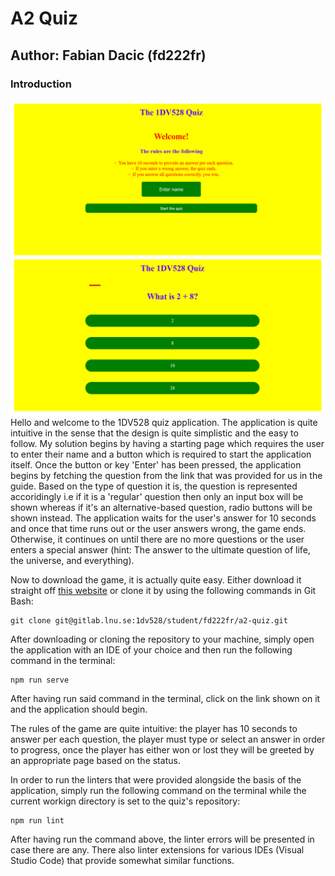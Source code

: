 # A2 Quiz

## Author: Fabian Dacic (fd222fr)

### Introduction 
![Alt text](./img/CoolPicture.jpg)
Hello and welcome to the 1DV528 quiz application.
The application is quite intuitive in the sense that 
the design is quite simplistic and the easy to follow. 
My solution begins by having a starting page which requires the user to enter their name and a button which is required to start the application itself. Once the button or key 'Enter' has been pressed, the application begins by fetching the question from the link that was provided for us in the guide. Based on the type of question it is, the question is represented accoridingly i.e if it is a 'regular' question then only an input box will be shown whereas if it's an alternative-based question, radio buttons will be shown instead. The application waits for the user's answer for 10 seconds and once that time runs out or the user answers wrong, the game ends. Otherwise, it continues on until there are no more questions or the user enters a special answer (hint: The answer to the ultimate question of life, the universe, and everything).

Now to download the game, it is actually quite easy. Either download it straight off [this website](https://gitlab.lnu.se/1dv528/student/fd222fr/a2-quiz) or clone it by using the following commands in Git Bash: 

```
git clone git@gitlab.lnu.se:1dv528/student/fd222fr/a2-quiz.git
```

After downloading or cloning the repository to your machine, simply open the application with an IDE of your choice and then run the following command in the terminal: 

```
npm run serve
```
After having run said command in the terminal, click on the link shown on it and the application should begin.

The rules of the game are quite intuitive: the player has 10 seconds to answer per each question, the player must type or select an answer in order to progress, once the player has either won or lost they will be greeted by an appropriate page based on the status.

In order to run the linters that were provided alongside the basis of the application, simply run the following command on the terminal while the current workign directory is set to the quiz's repository: 

```
npm run lint
```
After having run the command above, the linter errors will be presented in case there are any. There also linter extensions for various IDEs (Visual Studio Code) that provide somewhat similar functions. 